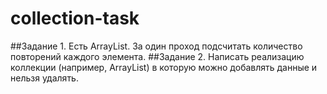 # collection-task
##Задание 1.
Есть ArrayList<Integer>. За один проход подсчитать количество повторений каждого элемента.
##Задание 2.
Написать реализацию коллекции (например, ArrayList) в которую можно добавлять данные и нельзя удалять.
